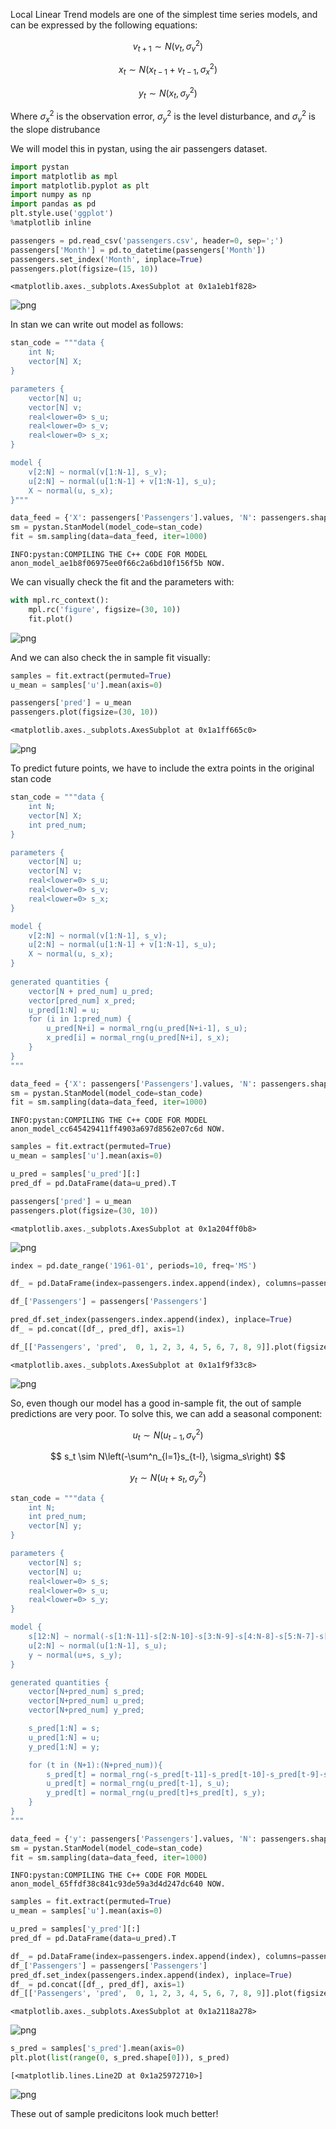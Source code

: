 Local Linear Trend models are one of the simplest time series models, and can be expressed by the following equations:

$$ v_{t+1} \sim N\left(v_t, \sigma_v^2\right) $$

$$ x_t \sim N\left(x_{t-1} + v_{t-1}, \sigma_x^2\right) $$

$$ y_t \sim N\left(x_t, \sigma_y^2\right) $$

Where $\sigma_x^2$ is the observation error, $\sigma_y^2$ is the level disturbance, and $\sigma_v^2$ is the slope distrubance

We will model this in pystan, using the air passengers dataset.


```python
import pystan
import matplotlib as mpl
import matplotlib.pyplot as plt
import numpy as np
import pandas as pd
plt.style.use('ggplot')
%matplotlib inline

passengers = pd.read_csv('passengers.csv', header=0, sep=';')
passengers['Month'] = pd.to_datetime(passengers['Month'])
passengers.set_index('Month', inplace=True)
passengers.plot(figsize=(15, 10))
```




    <matplotlib.axes._subplots.AxesSubplot at 0x1a1eb1f828>




![png](./local-linear-trend-models-for-time-series_1_1.png)


In stan we can write out model as follows:


```python
stan_code = """data {
    int N;
    vector[N] X;
}

parameters {
    vector[N] u;
    vector[N] v;
    real<lower=0> s_u;
    real<lower=0> s_v;
    real<lower=0> s_x;
}

model {
    v[2:N] ~ normal(v[1:N-1], s_v);
    u[2:N] ~ normal(u[1:N-1] + v[1:N-1], s_u);
    X ~ normal(u, s_x);
}"""
```


```python
data_feed = {'X': passengers['Passengers'].values, 'N': passengers.shape[0]}
sm = pystan.StanModel(model_code=stan_code)
fit = sm.sampling(data=data_feed, iter=1000)
```

    INFO:pystan:COMPILING THE C++ CODE FOR MODEL anon_model_ae1b8f06975ee0f66c2a6bd10f156f5b NOW.


We can visually check the fit and the parameters with:


```python
with mpl.rc_context():
    mpl.rc('figure', figsize=(30, 10))
    fit.plot()
```


![png](./local-linear-trend-models-for-time-series_6_0.png)


And we can also check the in sample fit visually:


```python
samples = fit.extract(permuted=True)
u_mean = samples['u'].mean(axis=0)
```


```python
passengers['pred'] = u_mean
passengers.plot(figsize=(30, 10))
```




    <matplotlib.axes._subplots.AxesSubplot at 0x1a1ff665c0>




![png](./local-linear-trend-models-for-time-series_9_1.png)


To predict future points, we have to include the extra points in the original stan code


```python
stan_code = """data {
    int N;
    vector[N] X;
    int pred_num; 
}

parameters {
    vector[N] u;
    vector[N] v;
    real<lower=0> s_u;
    real<lower=0> s_v;
    real<lower=0> s_x;
}

model {
    v[2:N] ~ normal(v[1:N-1], s_v);
    u[2:N] ~ normal(u[1:N-1] + v[1:N-1], s_u);
    X ~ normal(u, s_x);
}
    
generated quantities {
    vector[N + pred_num] u_pred;
    vector[pred_num] x_pred;
    u_pred[1:N] = u;
    for (i in 1:pred_num) {
        u_pred[N+i] = normal_rng(u_pred[N+i-1], s_u);
        x_pred[i] = normal_rng(u_pred[N+i], s_x);
    }
}
"""
```


```python
data_feed = {'X': passengers['Passengers'].values, 'N': passengers.shape[0], 'pred_num':10}
sm = pystan.StanModel(model_code=stan_code)
fit = sm.sampling(data=data_feed, iter=1000)
```

    INFO:pystan:COMPILING THE C++ CODE FOR MODEL anon_model_cc645429411ff4903a697d8562e07c6d NOW.



```python
samples = fit.extract(permuted=True)
u_mean = samples['u'].mean(axis=0)

u_pred = samples['u_pred'][:]
pred_df = pd.DataFrame(data=u_pred).T
```


```python
passengers['pred'] = u_mean
passengers.plot(figsize=(30, 10))
```




    <matplotlib.axes._subplots.AxesSubplot at 0x1a204ff0b8>




![png](./local-linear-trend-models-for-time-series_14_1.png)



```python
index = pd.date_range('1961-01', periods=10, freq='MS')
```


```python
df_ = pd.DataFrame(index=passengers.index.append(index), columns=passengers.columns)
```


```python
df_['Passengers'] = passengers['Passengers']
```


```python
pred_df.set_index(passengers.index.append(index), inplace=True)
df_ = pd.concat([df_, pred_df], axis=1)
```


```python
df_[['Passengers', 'pred',  0, 1, 2, 3, 4, 5, 6, 7, 8, 9]].plot(figsize=(30, 10))
```




    <matplotlib.axes._subplots.AxesSubplot at 0x1a1f9f33c8>




![png](./local-linear-trend-models-for-time-series_19_1.png)


So, even though our model has a good in-sample fit, the out of sample predictions are very poor. To solve this, we can add a seasonal component:

$$ u_t \sim N\left(u_{t-1}, \sigma_v^2\right) $$

$$ s_t \sim N\left(-\sum^n_{l=1}s_{t-l}, \sigma_s\right) $$

$$ y_t \sim N\left(u_t + s_t, \sigma_y^2\right) $$


```python
stan_code = """data {
    int N;
    int pred_num;
    vector[N] y;
}

parameters {
    vector[N] s;
    vector[N] u;
    real<lower=0> s_s;
    real<lower=0> s_u;
    real<lower=0> s_y;
}

model {
    s[12:N] ~ normal(-s[1:N-11]-s[2:N-10]-s[3:N-9]-s[4:N-8]-s[5:N-7]-s[6:N-6]-s[7:N-5]-s[8:N-4]-s[9:N-3]-s[10:N-2]-s[11:N-1], s_s);
    u[2:N] ~ normal(u[1:N-1], s_u);
    y ~ normal(u+s, s_y);
}

generated quantities {
    vector[N+pred_num] s_pred;
    vector[N+pred_num] u_pred;
    vector[N+pred_num] y_pred;

    s_pred[1:N] = s;
    u_pred[1:N] = u;
    y_pred[1:N] = y;

    for (t in (N+1):(N+pred_num)){
        s_pred[t] = normal_rng(-s_pred[t-11]-s_pred[t-10]-s_pred[t-9]-s_pred[t-8]-s_pred[t-7]-s_pred[t-6]-s_pred[t-5]-s_pred[t-4]-s_pred[t-3]-s_pred[t-2]-s_pred[t-1], s_s);
        u_pred[t] = normal_rng(u_pred[t-1], s_u);
        y_pred[t] = normal_rng(u_pred[t]+s_pred[t], s_y);
    }
}
"""
```


```python
data_feed = {'y': passengers['Passengers'].values, 'N': passengers.shape[0], 'pred_num':10}
sm = pystan.StanModel(model_code=stan_code)
fit = sm.sampling(data=data_feed, iter=1000)
```

    INFO:pystan:COMPILING THE C++ CODE FOR MODEL anon_model_65ffdf38c841c93de59a3d4d247dc640 NOW.



```python
samples = fit.extract(permuted=True)
u_mean = samples['u'].mean(axis=0)

u_pred = samples['y_pred'][:]
pred_df = pd.DataFrame(data=u_pred).T

df_ = pd.DataFrame(index=passengers.index.append(index), columns=passengers.columns)
df_['Passengers'] = passengers['Passengers']
pred_df.set_index(passengers.index.append(index), inplace=True)
df_ = pd.concat([df_, pred_df], axis=1)
df_[['Passengers', 'pred',  0, 1, 2, 3, 4, 5, 6, 7, 8, 9]].plot(figsize=(30, 10))
```




    <matplotlib.axes._subplots.AxesSubplot at 0x1a2118a278>




![png](./local-linear-trend-models-for-time-series_23_1.png)



```python
s_pred = samples['s_pred'].mean(axis=0)
plt.plot(list(range(0, s_pred.shape[0])), s_pred)
```




    [<matplotlib.lines.Line2D at 0x1a25972710>]




![png](./local-linear-trend-models-for-time-series_24_1.png)


These out of sample predicitons look much better!


```python

```
